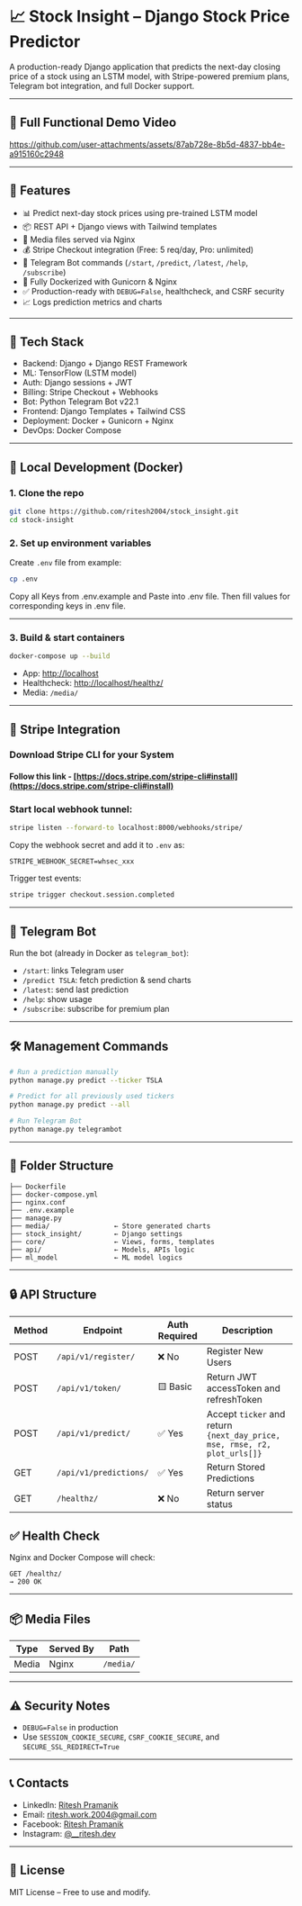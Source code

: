 # 📈 Stock Insight – Django Stock Price Predictor

A production-ready Django application that predicts the next-day closing price of a stock using an LSTM model, with Stripe-powered premium plans, Telegram bot integration, and full Docker support.

---

## 🎥 Full Functional Demo Video

https://github.com/user-attachments/assets/87ab728e-8b5d-4837-bb4e-a915160c2948

---

## 🚀 Features

* 📊 Predict next-day stock prices using pre-trained LSTM model
* 📦 REST API + Django views with Tailwind templates
* 📂 Media files served via Nginx
* 💰 Stripe Checkout integration (Free: 5 req/day, Pro: unlimited)
* 🤖 Telegram Bot commands (`/start`, `/predict`, `/latest`, `/help`, `/subscribe`)
* 🐳 Fully Dockerized with Gunicorn & Nginx
* ✅ Production-ready with `DEBUG=False`, healthcheck, and CSRF security
* 📈 Logs prediction metrics and charts

---

## 🧱 Tech Stack

* Backend: Django + Django REST Framework
* ML: TensorFlow (LSTM model)
* Auth: Django sessions + JWT
* Billing: Stripe Checkout + Webhooks
* Bot: Python Telegram Bot v22.1
* Frontend: Django Templates + Tailwind CSS
* Deployment: Docker + Gunicorn + Nginx
* DevOps: Docker Compose

---

## 🐳 Local Development (Docker)

### 1. Clone the repo

```bash
git clone https://github.com/ritesh2004/stock_insight.git
cd stock-insight
```

### 2. Set up environment variables

Create `.env` file from example:

```bash
cp .env
```

Copy all Keys from .env.example and Paste into .env file. Then fill values for corresponding keys in .env file.

---

### 3. Build & start containers

```bash
docker-compose up --build
```

* App: [http://localhost](http://localhost)
* Healthcheck: [http://localhost/healthz/](http://localhost/healthz/)
* Media: `/media/`

---

## 🔐 Stripe Integration

### Download Stripe CLI for your System

#### Follow this link - [https://docs.stripe.com/stripe-cli#install](https://docs.stripe.com/stripe-cli#install)

### Start local webhook tunnel:

```bash
stripe listen --forward-to localhost:8000/webhooks/stripe/
```

Copy the webhook secret and add it to `.env` as:

```env
STRIPE_WEBHOOK_SECRET=whsec_xxx
```

Trigger test events:

```bash
stripe trigger checkout.session.completed
```

---

## 🤖 Telegram Bot

Run the bot (already in Docker as `telegram_bot`):

* `/start`: links Telegram user
* `/predict TSLA`: fetch prediction & send charts
* `/latest`: send last prediction
* `/help`: show usage
* `/subscribe`: subscribe for premium plan

---

## 🛠 Management Commands

```bash
# Run a prediction manually
python manage.py predict --ticker TSLA

# Predict for all previously used tickers
python manage.py predict --all

# Run Telegram Bot
python manage.py telegrambot
```

---

## 📁 Folder Structure

```
├── Dockerfile
├── docker-compose.yml
├── nginx.conf
├── .env.example
├── manage.py
├── media/                ← Store generated charts
├── stock_insight/        ← Django settings
├── core/                 ← Views, forms, templates
├── api/                  ← Models, APIs logic
├── ml_model              ← ML model logics
```

---

## 🔒 API Structure

| Method | Endpoint                | Auth Required  | Description                                        |
| ------ | ----------------------- | -------------  | -------------------------------------------------- |
| POST   | `/api/v1/register/`     | ❌ No          | Register New Users                                 |
| POST   | `/api/v1/token/`        | 🟨 Basic       | Return JWT accessToken and refreshToken            |
| POST   | `/api/v1/predict/`      | ✅ Yes         | Accept `ticker` and return `{next_day_price, mse, rmse, r2, plot_urls[]}`|
| GET    | `/api/v1/predictions/`  | ✅ Yes         | Return Stored Predictions                          |
| GET    | `/healthz/`             | ❌ No          | Return server status                               |

## ✅ Health Check

Nginx and Docker Compose will check:

```
GET /healthz/
→ 200 OK
```

---

## 📦 Media Files

| Type   | Served By  | Path       |
| ------ | ---------- | ---------- |
| Media  | Nginx      | `/media/`  |

---

## ⚠️ Security Notes

* `DEBUG=False` in production
* Use `SESSION_COOKIE_SECURE`, `CSRF_COOKIE_SECURE`, and `SECURE_SSL_REDIRECT=True`

---

## 📞 Contacts

* LinkedIn: [Ritesh Pramanik](https://www.linkedin.com/in/ritesh-pramanik-8ba316260)
* Email: [ritesh.work.2004@gmail.com](mailto:ritesh.work.2004@gmail.com)
* Facebook: [Ritesh Pramanik](https://www.facebook.com/itzriteshpramanik)
* Instagram: [@__ritesh.dev](https://www.instagram.com/__ritesh.dev/)

---

## 📜 License

MIT License – Free to use and modify.
